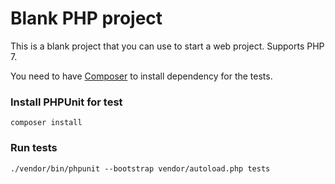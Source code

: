 # Blank PHP project

This is a blank project that you can use to start a web project. Supports PHP 7.

You need to have [Composer](https://getcomposer.org/) to install dependency for the tests.

### Install PHPUnit for test
`composer install`

### Run tests
`./vendor/bin/phpunit --bootstrap vendor/autoload.php tests`
